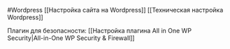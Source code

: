 #Wordpress 
[[Настройка сайта на Wordpress]]
[[Техническая настройка Wordpress]]

Плагин для безопасности: [[Настройка плагина All in One WP Security|All-in-One WP Security & Firewall]]

